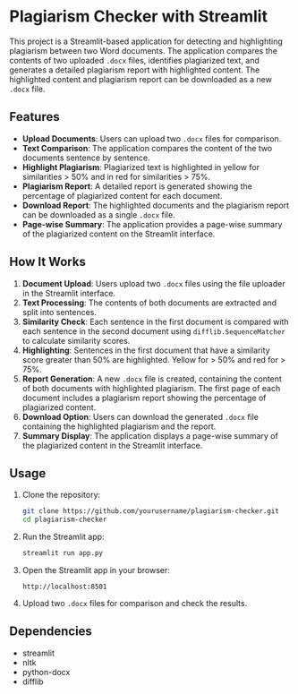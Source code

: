 # Plagiarism Checker with Streamlit

This project is a Streamlit-based application for detecting and highlighting plagiarism between two Word documents. The application compares the contents of two uploaded `.docx` files, identifies plagiarized text, and generates a detailed plagiarism report with highlighted content. The highlighted content and plagiarism report can be downloaded as a new `.docx` file.

## Features

- **Upload Documents**: Users can upload two `.docx` files for comparison.
- **Text Comparison**: The application compares the content of the two documents sentence by sentence.
- **Highlight Plagiarism**: Plagiarized text is highlighted in yellow for similarities > 50% and in red for similarities > 75%.
- **Plagiarism Report**: A detailed report is generated showing the percentage of plagiarized content for each document.
- **Download Report**: The highlighted documents and the plagiarism report can be downloaded as a single `.docx` file.
- **Page-wise Summary**: The application provides a page-wise summary of the plagiarized content on the Streamlit interface.

## How It Works

1. **Document Upload**: Users upload two `.docx` files using the file uploader in the Streamlit interface.
2. **Text Processing**: The contents of both documents are extracted and split into sentences.
3. **Similarity Check**: Each sentence in the first document is compared with each sentence in the second document using `difflib.SequenceMatcher` to calculate similarity scores.
4. **Highlighting**: Sentences in the first document that have a similarity score greater than 50% are highlighted. Yellow for > 50% and red for > 75%.
5. **Report Generation**: A new `.docx` file is created, containing the content of both documents with highlighted plagiarism. The first page of each document includes a plagiarism report showing the percentage of plagiarized content.
6. **Download Option**: Users can download the generated `.docx` file containing the highlighted plagiarism and the report.
7. **Summary Display**: The application displays a page-wise summary of the plagiarized content in the Streamlit interface.

## Usage

1. Clone the repository:
    ```bash
    git clone https://github.com/yourusername/plagiarism-checker.git
    cd plagiarism-checker
    ```

2. Run the Streamlit app:
    ```bash
    streamlit run app.py
    ```

3. Open the Streamlit app in your browser:
    ```
    http://localhost:8501
    ```

4. Upload two `.docx` files for comparison and check the results.

## Dependencies

- streamlit
- nltk
- python-docx
- difflib


